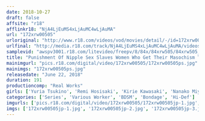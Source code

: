 ```yaml
---
date: 2018-10-27
draft: false
affsite: "r18"
afflinkr18: "NjA4LjEuMS4xLjAuMC4wLjAuMA"
url: "172xrw00505"
urloriginal: "http://www.r18.com/videos/vod/movies/detail/-/id=172xrw00505"
urlfinal: "http://media.r18.com/track/NjA4LjEuMS4xLjAuMC4wLjAuMA/videos/vod/movies/detail/-/id=172xrw00505"
samplevid: "awspv3001.r18.com/litevideo/freepv/8/84x/84xrw505/84xrw505_dmb_w.mp4"
title: "Punishment Of Nipple Sex Slaves Women Who Get Their Masochism Tits Blossomed Into Nipple Orgasmic Ecstasy 3"
mainimgurl: "pics.r18.com/digital/video/172xrw00505/172xrw00505ps.jpg"
mainimgs: "172xrw00505ps.jpg"
releasedate: "June 22, 2018"
duration: 191
productioncomp: "Real Works"
girls: ['Yuria Tsukino', 'Remi Hosisaki', 'Kirie Kawasaki', 'Nanako Miyamura', 'Saya Anri', 'Maya Hasegawa', 'Yu Aoba', 'Hazuki Sugai']
categories: ['Series', 'Various Worker', 'BDSM', 'Bondage', 'Hi-Def']
imgurls: ['pics.r18.com/digital/video/172xrw00505/172xrw00505jp-1.jpg', 'pics.r18.com/digital/video/172xrw00505/172xrw00505jp-2.jpg', 'pics.r18.com/digital/video/172xrw00505/172xrw00505jp-3.jpg', 'pics.r18.com/digital/video/172xrw00505/172xrw00505jp-4.jpg', 'pics.r18.com/digital/video/172xrw00505/172xrw00505jp-5.jpg', 'pics.r18.com/digital/video/172xrw00505/172xrw00505jp-6.jpg', 'pics.r18.com/digital/video/172xrw00505/172xrw00505jp-7.jpg', 'pics.r18.com/digital/video/172xrw00505/172xrw00505jp-8.jpg', 'pics.r18.com/digital/video/172xrw00505/172xrw00505jp-9.jpg', 'pics.r18.com/digital/video/172xrw00505/172xrw00505jp-10.jpg', 'pics.r18.com/digital/video/172xrw00505/172xrw00505jp-11.jpg', 'pics.r18.com/digital/video/172xrw00505/172xrw00505jp-12.jpg', 'pics.r18.com/digital/video/172xrw00505/172xrw00505jp-13.jpg', 'pics.r18.com/digital/video/172xrw00505/172xrw00505jp-14.jpg', 'pics.r18.com/digital/video/172xrw00505/172xrw00505jp-15.jpg', 'pics.r18.com/digital/video/172xrw00505/172xrw00505jp-16.jpg', 'pics.r18.com/digital/video/172xrw00505/172xrw00505jp-17.jpg', 'pics.r18.com/digital/video/172xrw00505/172xrw00505jp-18.jpg', 'pics.r18.com/digital/video/172xrw00505/172xrw00505jp-19.jpg', 'pics.r18.com/digital/video/172xrw00505/172xrw00505jp-20.jpg']
imgs: ['172xrw00505jp-1.jpg', '172xrw00505jp-2.jpg', '172xrw00505jp-3.jpg', '172xrw00505jp-4.jpg', '172xrw00505jp-5.jpg', '172xrw00505jp-6.jpg', '172xrw00505jp-7.jpg', '172xrw00505jp-8.jpg', '172xrw00505jp-9.jpg', '172xrw00505jp-10.jpg', '172xrw00505jp-11.jpg', '172xrw00505jp-12.jpg', '172xrw00505jp-13.jpg', '172xrw00505jp-14.jpg', '172xrw00505jp-15.jpg', '172xrw00505jp-16.jpg', '172xrw00505jp-17.jpg', '172xrw00505jp-18.jpg', '172xrw00505jp-19.jpg', '172xrw00505jp-20.jpg']
---
```

